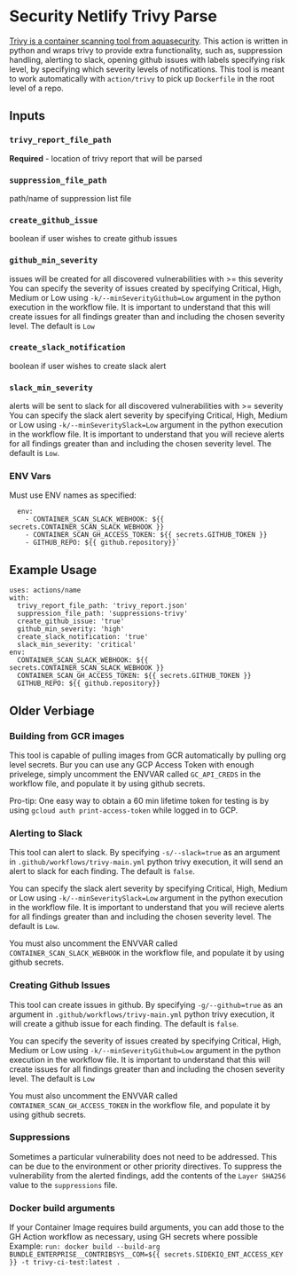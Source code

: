 # Security Netlify Trivy Parse
[Trivy is a container scanning tool from aquasecurity](https://github.com/aquasecurity/trivy). This action is written in python and wraps trivy to provide extra functionality, such as, suppression handling, alerting to slack, opening github issues with labels specifying risk level, by specifying which severity levels of notifications. This tool is meant to work automatically with `action/trivy` to pick up `Dockerfile` in the root level of a repo. 

## Inputs

### `trivy_report_file_path`

**Required** - location of trivy report that will be parsed

### `suppression_file_path` 

path/name of suppression list file

### `create_github_issue`

boolean if user wishes to create github issues

### `github_min_severity`

issues will be created for all discovered vulnerabilities with >= this severity
You can specify the severity of issues created by specifying Critical, High, Medium or Low using `-k/--minSeverityGithub=Low` argument in the python execution in the workflow file. It is important to understand that this will create issues for all findings greater than and including the chosen severity level.  The default is `Low`

### `create_slack_notification` 

boolean if user wishes to create slack alert

### `slack_min_severity`

alerts will be sent to slack for all discovered vulnerabilities with >= severity
You can specify the slack alert severity by specifying Critical, High, Medium or Low using `-k/--minSeveritySlack=Low` argument in the python execution in the workflow file. It is important to understand that you will recieve alerts for all findings greater than and including the chosen severity level.  The default is `Low`.


### ENV Vars
Must use ENV names as specified:
```
  env:
    - CONTAINER_SCAN_SLACK_WEBHOOK: ${{ secrets.CONTAINER_SCAN_SLACK_WEBHOOK }}
    - CONTAINER_SCAN_GH_ACCESS_TOKEN: ${{ secrets.GITHUB_TOKEN }}
    - GITHUB_REPO: ${{ github.repository}}`
```

## Example Usage 

```
uses: actions/name
with: 
  trivy_report_file_path: 'trivy_report.json'
  suppression_file_path: 'suppressions-trivy'
  create_github_issue: 'true'
  github_min_severity: 'high'
  create_slack_notification: 'true'
  slack_min_severity: 'critical'
env:
  CONTAINER_SCAN_SLACK_WEBHOOK: ${{ secrets.CONTAINER_SCAN_SLACK_WEBHOOK }}
  CONTAINER_SCAN_GH_ACCESS_TOKEN: ${{ secrets.GITHUB_TOKEN }}
  GITHUB_REPO: ${{ github.repository}}
```



## Older Verbiage

### Building from GCR images

This tool is capable of pulling images from GCR automatically by pulling org level secrets.
Bur you can use any GCP Access Token with enough privelege, simply uncomment the ENVVAR called `GC_API_CREDS` in the workflow file, and populate it by using github secrets. 

Pro-tip: One easy way to obtain a 60 min lifetime token for testing is by using `gcloud auth print-access-token` while logged in to GCP. 

### Alerting to Slack
This tool can alert to slack. By specifying `-s/--slack=true` as an argument in `.github/workflows/trivy-main.yml` python trivy execution, it will send an alert to slack for each finding. The default is `false`.

You can specify the slack alert severity by specifying Critical, High, Medium or Low using `-k/--minSeveritySlack=Low` argument in the python execution in the workflow file. It is important to understand that you will recieve alerts for all findings greater than and including the chosen severity level.  The default is `Low`.

You must also uncomment the ENVVAR called `CONTAINER_SCAN_SLACK_WEBHOOK` in the workflow file, and populate it by using github secrets.

### Creating Github Issues
This tool can create issues in github. By specifying `-g/--github=true` as an argument in `.github/workflows/trivy-main.yml` python trivy execution, it will create a github issue for each finding. The default is `false`.

You can specify the severity of issues created by specifying Critical, High, Medium or Low using `-k/--minSeverityGithub=Low` argument in the python execution in the workflow file. It is important to understand that this will create issues for all findings greater than and including the chosen severity level.  The default is `Low`

You must also uncomment the ENVVAR called `CONTAINER_SCAN_GH_ACCESS_TOKEN` in the workflow file, and populate it by using github secrets.

### Suppressions
Sometimes a particular vulnerability does not need to be addressed. This can be due to the environment or other priority directives. To suppress the vulnerability from the alerted findings, add the contents of the `Layer SHA256` value to the `suppressions` file. 

### Docker build arguments
If your Container Image requires build arguments, you can add those to the GH Action workflow as necessary, using GH secrets where possible
Example: `run: docker build --build-arg BUNDLE_ENTERPRISE__CONTRIBSYS__COM=${{ secrets.SIDEKIQ_ENT_ACCESS_KEY }} -t trivy-ci-test:latest .`

